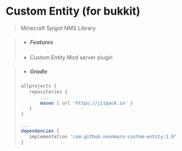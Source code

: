 # Custom Entity (for bukkit)



> Minecraft Spigot NMS Library

> * ##### Features
>  * Custom Entity Mod server plugin

> * ##### Gradle
>```groovy
>allprojects {
>    repositories {
>        ...
>        maven { url 'https://jitpack.io' }
>    }
>}
>
>...
>dependencies {
>    implementation 'com.github.noonmaru:custom-entity:1.0'
>}
>```